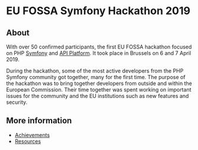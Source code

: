 # EU FOSSA Symfony Hackathon 2019

## About

With over 50 confirmed participants, the first EU FOSSA hackathon focused on PHP [Symfony](https://symfony.com) and [API Platform](https://api-platform.com/).
It took place in Brussels on 6 and 7 April 2019.

During the hackathon, some of the most active developers from the PHP Symfony community got together, many for the first time. The purpose of the hackathon was to bring together developers from outside and within the European Commission. Their time together was spent working on important issues for the community and the EU institutions such as new features and security.

## More information

* [Achievements](achievements.md)
* [Resources](resources.md)
